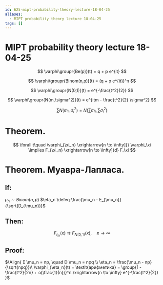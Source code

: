 ```yaml
---
id: 625-mipt-probability-theory-lecture-18-04-25
aliases:
  - MIPT probability theory lecture 18-04-25
tags: []
---
```


# MIPT probability theory lecture 18-04-25

$$
\varphi\groupr{Be(p)}(t) = q + p e^{it}
$$

$$
\varphi\groupr{Binom(n,p)}(t) = (q + p e^{it})^n
$$

$$
\varphi\groupr{N(0,1)}(t) = e^{-\frac{t^2}{2}}
$$

$$
\varphi\groupr{N(m,\sigma^2)}(t) = e^{itm - \frac{t^2}{2} \sigma^2}
$$

$$
\sum N(m_i,\sigma_i^2) = N(\sum m_i, \sum \sigma_i^2)
$$

# Theorem.

$$
\forall t\quad \varphi_{\xi_n} \xrightarrow[n \to \infty]{} \varphi_\xi
\implies
F_{\xi_n} \xrightarrow[n \to \infty]{d} F_\xi
$$

# Theorem. Муавра-Лапласа.

## If:

$\mu_n \sim Binom(n,p)$
$\eta_n \defeq \frac{\mu_n - E_{\mu_n}}{\sqrt{D_{\mu_n}}}$

## Then:

$$
F_{\eta_n}(x) \rightrightarrows F_{N(0,1)}(x),\quad n\to\infty
$$

## Proof:

$\Align{
E \mu_n = np, \quad D \mu_n = npq \\
\eta_n = \frac{\mu_n - np}{\sqrt{npq}}\\
\varphi_{\eta_n}(t) = \textit{арифметика} = \group{1 - \frac{t^2}{2n} + o(\frac{1}{n})}^n 
\xrightarrow{n \to \infty} e^{-\frac{t^2}{2}}
}$

